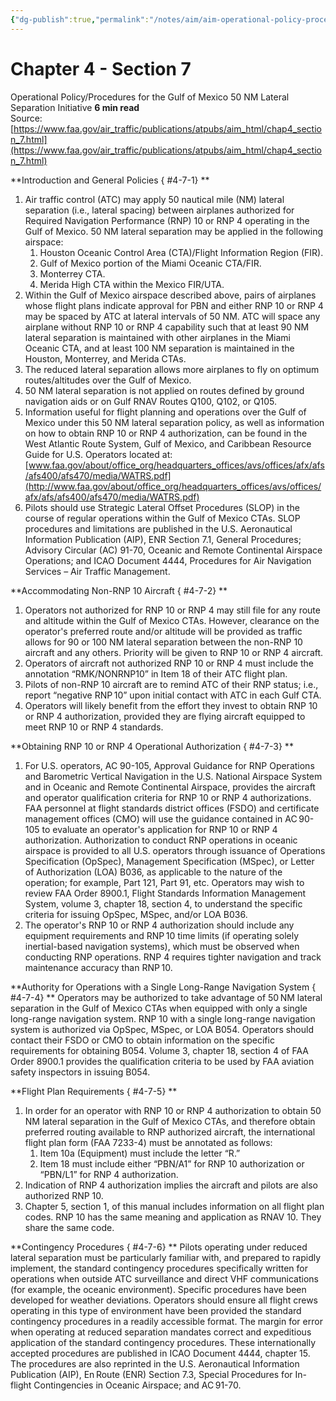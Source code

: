```yaml
---
{"dg-publish":true,"permalink":"/notes/aim/aim-operational-policy-procedures-for-the-gulf-of-mexico-50-nm-lateral-separation-initiative/","title":"Operational Policy/Procedures for the Gulf of Mexico 50 NM Lateral Separation Initiative"}
---
```



# Chapter 4 - Section 7
Operational Policy/Procedures for the Gulf of Mexico 50 NM Lateral Separation Initiative
**6 min read**  
Source: [https://www.faa.gov/air_traffic/publications/atpubs/aim_html/chap4_section_7.html](https://www.faa.gov/air_traffic/publications/atpubs/aim_html/chap4_section_7.html)

<div>

**Introduction and General Policies
{ #4-7-1}
**

1.  Air traffic control (ATC) may apply 50 nautical mile (NM) lateral separation (i.e., lateral spacing) between airplanes authorized for Required Navigation Performance (RNP) 10 or RNP 4 operating in the Gulf of Mexico. 50 NM lateral separation may be applied in the following airspace:
    1.  Houston Oceanic Control Area (CTA)/Flight Information Region (FIR).
    2.  Gulf of Mexico portion of the Miami Oceanic CTA/FIR.
    3.  Monterrey CTA.
    4.  Merida High CTA within the Mexico FIR/UTA.
2.  Within the Gulf of Mexico airspace described above, pairs of airplanes whose flight plans indicate approval for PBN and either RNP 10 or RNP 4 may be spaced by ATC at lateral intervals of 50 NM. ATC will space any airplane without RNP 10 or RNP 4 capability such that at least 90 NM lateral separation is maintained with other airplanes in the Miami Oceanic CTA, and at least 100 NM separation is maintained in the Houston, Monterrey, and Merida CTAs.
3.  The reduced lateral separation allows more airplanes to fly on optimum routes/altitudes over the Gulf of Mexico.
4.  50 NM lateral separation is not applied on routes defined by ground navigation aids or on Gulf RNAV Routes Q100, Q102, or Q105.
5.  Information useful for flight planning and operations over the Gulf of Mexico under this 50 NM lateral separation policy, as well as information on how to obtain RNP 10 or RNP 4 authorization, can be found in the West Atlantic Route System, Gulf of Mexico, and Caribbean Resource Guide for U.S. Operators located at:  
    [www.faa.gov/about/office_org/headquarters_offices/avs/offices/afx/afs/afs400/afs470/media/WATRS.pdf](http://www.faa.gov/about/office_org/headquarters_offices/avs/offices/afx/afs/afs400/afs470/media/WATRS.pdf)
6.  Pilots should use Strategic Lateral Offset Procedures (SLOP) in the course of regular operations within the Gulf of Mexico CTAs. SLOP procedures and limitations are published in the U.S. Aeronautical Information Publication (AIP), ENR Section 7.1, General Procedures; Advisory Circular (AC) 91-70, Oceanic and Remote Continental Airspace Operations; and ICAO Document 4444, Procedures for Air Navigation Services – Air Traffic Management.

**Accommodating Non-RNP 10 Aircraft
{ #4-7-2}
**

1.  Operators not authorized for RNP 10 or RNP 4 may still file for any route and altitude within the Gulf of Mexico CTAs. However, clearance on the operator's preferred route and/or altitude will be provided as traffic allows for 90 or 100 NM lateral separation between the non-RNP 10 aircraft and any others. Priority will be given to RNP 10 or RNP 4 aircraft.
2.  Operators of aircraft not authorized RNP 10 or RNP 4 must include the annotation “RMK/NONRNP10” in Item 18 of their ATC flight plan.
3.  Pilots of non-RNP 10 aircraft are to remind ATC of their RNP status; i.e., report “negative RNP 10” upon initial contact with ATC in each Gulf CTA.
4.  Operators will likely benefit from the effort they invest to obtain RNP 10 or RNP 4 authorization, provided they are flying aircraft equipped to meet RNP 10 or RNP 4 standards.

**Obtaining RNP 10 or RNP 4 Operational Authorization
{ #4-7-3}
**

1.  For U.S. operators, AC 90-105, Approval Guidance for RNP Operations and Barometric Vertical Navigation in the U.S. National Airspace System and in Oceanic and Remote Continental Airspace, provides the aircraft and operator qualification criteria for RNP 10 or RNP 4 authorizations. FAA personnel at flight standards district offices (FSDO) and certificate management offices (CMO) will use the guidance contained in AC 90-105 to evaluate an operator's application for RNP 10 or RNP 4 authorization. Authorization to conduct RNP operations in oceanic airspace is provided to all U.S. operators through issuance of Operations Specification (OpSpec), Management Specification (MSpec), or Letter of Authorization (LOA) B036, as applicable to the nature of the operation; for example, Part 121, Part 91, etc. Operators may wish to review FAA Order 8900.1, Flight Standards Information Management System, volume 3, chapter 18, section 4, to understand the specific criteria for issuing OpSpec, MSpec, and/or LOA B036.
2.  The operator's RNP 10 or RNP 4 authorization should include any equipment requirements and RNP 10 time limits (if operating solely inertial-based navigation systems), which must be observed when conducting RNP operations. RNP 4 requires tighter navigation and track maintenance accuracy than RNP 10.

**Authority for Operations with a Single Long-Range Navigation System
{ #4-7-4}
** Operators may be authorized to take advantage of 50 NM lateral separation in the Gulf of Mexico CTAs when equipped with only a single long-range navigation system. RNP 10 with a single long-range navigation system is authorized via OpSpec, MSpec, or LOA B054. Operators should contact their FSDO or CMO to obtain information on the specific requirements for obtaining B054. Volume 3, chapter 18, section 4 of FAA Order 8900.1 provides the qualification criteria to be used by FAA aviation safety inspectors in issuing B054.

**Flight Plan Requirements
{ #4-7-5}
**

1.  In order for an operator with RNP 10 or RNP 4 authorization to obtain 50 NM lateral separation in the Gulf of Mexico CTAs, and therefore obtain preferred routing available to RNP authorized aircraft, the international flight plan form (FAA 7233-4) must be annotated as follows:
    1.  Item 10a (Equipment) must include the letter “R.”
    2.  Item 18 must include either “PBN/A1” for RNP 10 authorization or “PBN/L1” for RNP 4 authorization.
2.  Indication of RNP 4 authorization implies the aircraft and pilots are also authorized RNP 10.
3.  Chapter 5, section 1, of this manual includes information on all flight plan codes. RNP 10 has the same meaning and application as RNAV 10. They share the same code.

**Contingency Procedures
{ #4-7-6}
** Pilots operating under reduced lateral separation must be particularly familiar with, and prepared to rapidly implement, the standard contingency procedures specifically written for operations when outside ATC surveillance and direct VHF communications (for example, the oceanic environment). Specific procedures have been developed for weather deviations. Operators should ensure all flight crews operating in this type of environment have been provided the standard contingency procedures in a readily accessible format. The margin for error when operating at reduced separation mandates correct and expeditious application of the standard contingency procedures. These internationally accepted procedures are published in ICAO Document 4444, chapter 15. The procedures are also reprinted in the U.S. Aeronautical Information Publication (AIP), En Route (ENR) Section 7.3, Special Procedures for In-flight Contingencies in Oceanic Airspace; and AC 91-70.

</div>